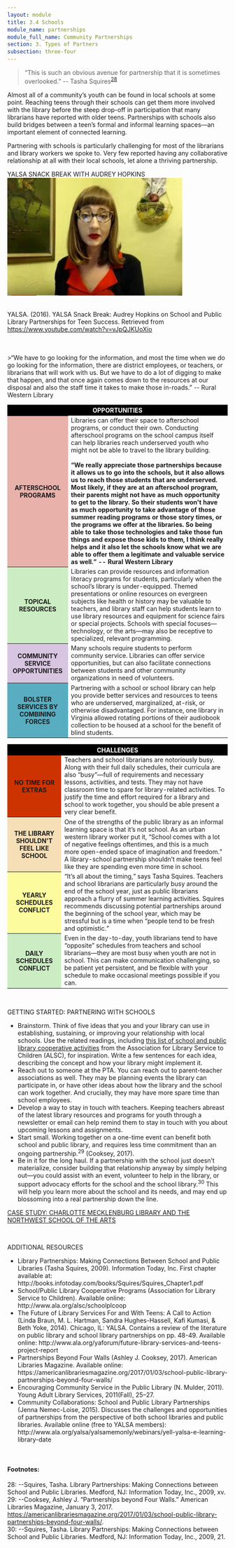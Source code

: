 ```yaml
---
layout: module
title: 3.4 Schools
module_name: partnerships
module_full_name: Community Partnerships
section: 3. Types of Partners
subsection: three-four
---
```


>“This is such an obvious avenue for partnership that it is sometimes overlooked.” -- Tasha Squires<sup>[28](#fn28)</sup>

Almost all of a community’s youth can be found in local schools at some point. Reaching teens through their schools can get them more involved with the library before the steep drop-off in participation that many librarians have reported with older teens. Partnerships with schools also build bridges between a teen’s formal and informal learning spaces—an important element of connected learning.  

Partnering with schools is particularly challenging for most of the librarians and library workers we spoke to. Very few reported having any collaborative relationship at all with their local schools, let alone a thriving partnership. 

<div class="resources"> 
<span class="box-title">YALSA SNACK BREAK WITH AUDREY HOPKINS </span><br>
<span><a href="https://www.youtube.com/watch?v=vJpQJKUoXio"><img src="https://github.com/ConnectedLib/Connected-Learning-Modules/blob/master/images/community_partners_video_section3-4.JPG"></a></span><br><br>
<p>YALSA. (2016). YALSA Snack Break: Audrey Hopkins on School and Public Library Partnerships for Teen Success. Retrieved from <a href="https://www.youtube.com/watch?v=vJpQJKUoXio">https://www.youtube.com/watch?v=vJpQJKUoXio</a></p> 
</div>
<br>
<br>
>“We have to go looking for the information, and most the time when we do go looking for the information, there are district employees, or teachers, or librarians that will work with us. But we have to do a lot of digging to make that happen, and that once again comes down to the resources at our disposal and also the staff time it takes to make those in-roads.” -- Rural Western Library

<table> 
<tr style="background-color:#000000"><th style="color: white;" colspan = "2">OPPORTUNITIES</th></tr> 
<tr><th style="background-color:#E8B2AB">AFTERSCHOOL PROGRAMS</th><td>Libraries can offer their space to afterschool programs, or conduct their own. Conducting afterschool programs on the school campus itself can help libraries reach underserved youth who might not be able to travel to the library building. 
<br>
<br>
<b>“We really appreciate those partnerships because it allows us to go into the schools, but it also allows us to reach those students that are underserved. Most likely, if they are at an afterschool program, their parents might not have as much opportunity to get to the library. So their students won't have as much opportunity to take advantage of those summer reading programs or those story times, or the programs we offer at the libraries. So being able to take those technologies and take those fun things and expose those kids to them, I think really helps and it also let the schools know what we are able to offer them a legitimate and valuable service as well.” -- Rural Western Library</b></td></tr> 
<tr><th style="background-color:#CCEDC3">TOPICAL RESOURCES</th><td>Libraries can provide resources and information literacy programs for students, particularly when the school’s library is under-equipped. Themed presentations or online resources on evergreen subjects like health or history may be valuable to teachers, and library staff can help students learn to use library resources and equipment for science fairs or special projects. Schools with special focuses—technology, or the arts—may also be receptive to specialized, relevant programming.</td></tr>
<tr><th style="background-color:#D8C5E1">COMMUNITY SERVICE OPPORTUNITIES</th><td>Many schools require students to perform community service. Libraries can offer service opportunities, but can also facilitate connections between students and other community organizations in need of volunteers.</td></tr>
<tr><th style="background-color:#59adc0">BOLSTER SERVICES BY COMBINING FORCES</th><td>Partnering with a school or school library can help you provide better services and resources to teens who are underserved, marginalized, at-risk, or otherwise disadvantaged. For instance, one library in Virginia allowed rotating portions of their audiobook collection to be housed at a school for the benefit of blind students.</td></tr>
</table>


<table> 
<tr style="background-color:#000000"><th style="color: white;" colspan = "2">CHALLENGES</th></tr> 
<tr><th bgcolor="#cc3300">NO TIME FOR EXTRAS</th><td>Teachers and school librarians are notoriously busy. Along with their full daily schedules, their curricula are also “busy”—full of requirements and necessary lessons, activities, and tests. They may not have classroom time to spare for library-related activities. To justify the time and effort required for a library and school to work together, you should be able present a very clear benefit.</td></tr> 
<tr><th style="background-color:#F6DEB7">THE LIBRARY SHOULDN'T FEEL LIKE SCHOOL</th><td>One of the strengths of the public library as an informal learning space is that it’s not school. As an urban western library worker put it, “School comes with a lot of negative feelings oftentimes, and this is a much more open-ended space of imagination and freedom.” A library-school partnership shouldn’t make teens feel like they are spending even more time in school.</td></tr>
<tr><th style="background-color:#FCFB9D">YEARLY SCHEDULES CONFLICT</th><td>“It’s all about the timing,” says Tasha Squires. Teachers and school librarians are particularly busy around the end of the school year, just as public librarians approach a flurry of summer learning activities. Squires recommends discussing potential partnerships around the beginning of the school year, which may be stressful but is a time when “people tend to be fresh and optimistic.”</td></tr>
 <tr><th style="background-color:#CCEDC3">DAILY SCHEDULES CONFLICT</th><td>Even in the day-to-day, youth librarians tend to have “opposite” schedules from teachers and school librarians—they are most busy when youth are not in school. This can make communication challenging, so be patient yet persistent, and be flexible with your schedule to make occasional meetings possible if you can.</td></tr>
</table>
<br>

<div class="pointers"> 
 <p><span class="box-title">GETTING STARTED: PARTNERING WITH SCHOOLS</span></p>
<ul>
 <li>Brainstorm. Think of five ideas that you and your library can use in establishing, sustaining, or improving your relationship with local schools. Use the related readings, including <a href="http://www.ala.org/alsc/schoolplcoop">this list of school and public library cooperative activities</a> from the Association for Library Service to Children (ALSC), for inspiration. Write a few sentences for each idea, describing the concept and how your library might implement it.</li>

<li>Reach out to someone at the PTA. You can reach out to parent-teacher associations as well. They may be planning events the library can participate in, or have other ideas about how the library and the school can work together. And crucially, they may have more spare time than school employees.</li>

<li>Develop a way to stay in touch with teachers. Keeping teachers abreast of the latest library resources and programs for youth through a newsletter or email can help remind them to stay in touch with you about upcoming lessons and assignments.</li>

<li>Start small. Working together on a one-time event can benefit both school and public library, and requires less time commitment than an ongoing partnership.<sup>29</sup> (Cooksey, 2017).</li>

<li>Be in it for the long haul. If a partnership with the school just doesn’t materialize, consider building that relationship anyway by simply helping out—you could assist with an event, volunteer to help in the library, or support advocacy efforts for the school and the school library.<sup>30</sup> This will help you learn more about the school and its needs, and may end up blossoming into a real partnership down the line.</li>
</ul>
</div>

<div class="case_study_box"> 
 <p><a href="" class="external">CASE STUDY: CHARLOTTE MECKLENBURG LIBRARY AND THE NORTHWEST SCHOOL OF THE ARTS</a></p> 
</div>
<br>

<div class="resources"> 

<span class="box-title">ADDITIONAL RESOURCES</span> 
<ul>
  <li>Library Partnerships: Making Connections Between School and Public Libraries (Tasha Squires, 2009). Information Today, Inc. First chapter available at: http://books.infotoday.com/books/Squires/Squires_Chapter1.pdf</li>

  <li>School/Public Library Cooperative Programs (Association for Library Service to Children). Available online: http://www.ala.org/alsc/schoolplcoop</li>

  <li>The Future of Library Services For and With Teens: A Call to Action (Linda Braun, M. L. Hartman, Sandra Hughes-Hassell, Kafi Kumasi, & Beth Yoke, 2014). Chicago, IL: YALSA. Contains a review of the literature on public library and school library partnerships on pp. 48-49. Available online: http://www.ala.org/yaforum/future-library-services-and-teens-project-report</li>

  <li>Partnerships Beyond Four Walls (Ashley J. Cooksey, 2017). American Libraries Magazine. Available online:  https://americanlibrariesmagazine.org/2017/01/03/school-public-library-partnerships-beyond-four-walls/</li>
  
 <li>Encouraging Community Service in the Public Library (N. Mulder, 2011). Young Adult Library Services, 2011(Fall), 25–27.</li>
  
 <li>Community Collaborations: School and Public Library Partnerships (Jenna Nemec-Loise, 2015). Discusses the challenges and opportunities of partnerships from the perspective of both school libraries and public libraries. Available online (free to YALSA members): http://www.ala.org/yalsa/yalsamemonly/webinars/yell-yalsa-e-learning-library-date</li>
</ul>
</div>
<br>

#### Footnotes:

<a name="fn28">28</a>:  --Squires, Tasha. Library Partnerships: Making Connections between School and Public Libraries. Medford, NJ: Information Today, Inc., 2009, xv.
<br>
<a name="fn29">29</a>:  --Cooksey, Ashley J. “Partnerships beyond Four Walls.” American Libraries Magazine, January 3, 2017. https://americanlibrariesmagazine.org/2017/01/03/school-public-library-partnerships-beyond-four-walls/.
<br>
<a name="fn30">30</a>:  --Squires, Tasha. Library Partnerships: Making Connections between School and Public Libraries. Medford, NJ: Information Today, Inc., 2009, 21.
